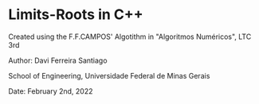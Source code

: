# Limits-Roots in C++

Created using the F.F.CAMPOS' Algotithm in "Algoritmos Numéricos", LTC 3rd

Author: Davi Ferreira Santiago

School of Engineering, Universidade Federal de Minas Gerais

Date: February 2nd, 2022
